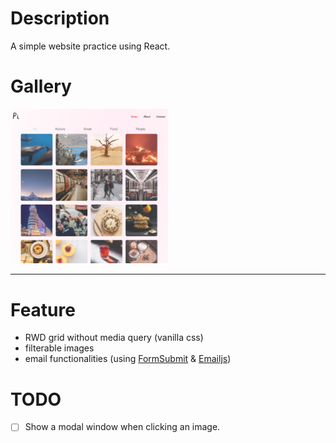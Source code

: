 # Description

A simple website practice using React.

# Gallery

<img src="./src/images/Screenshot1.png" alt="" width="50%" />

---

# Feature

- RWD grid without media query (vanilla css)
- filterable images 
- email functionalities (using [FormSubmit](https://formsubmit.co) & [Emailjs](https://www.emailjs.com))

# TODO

- [ ] Show a modal window when clicking an image.
